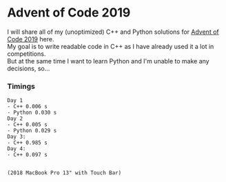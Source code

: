 # Advent of Code 2019

I will share all of my (unoptimized) C++ and Python solutions for [Advent of Code 2019](https://adventofcode.com/2019) here.  
My goal is to write readable code in C++ as I have already used it a lot in competitions.  
But at the same time I want to learn Python and I'm unable to make any decisions, so...  

### Timings
```
Day 1
- C++ 0.006 s
- Python 0.030 s
Day 2
- C++ 0.005 s
- Python 0.029 s
Day 3:
- C++ 0.985 s
Day 4: 
- C++ 0.097 s


(2018 MacBook Pro 13" with Touch Bar)
```